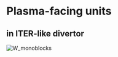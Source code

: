 # Plasma-facing units
## in ITER-like divertor

![W_monoblocks](https://github.com/YosvanySS/pfu/blob/main/images/W_monoblock.png)
